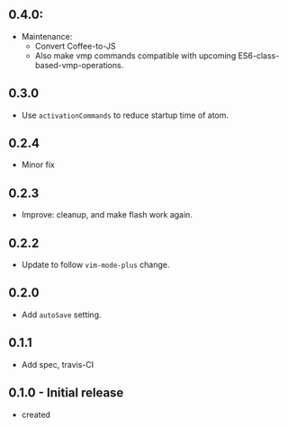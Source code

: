 ## 0.4.0:
- Maintenance:
  - Convert Coffee-to-JS
  - Also make vmp commands compatible with upcoming ES6-class-based-vmp-operations.

## 0.3.0
- Use `activationCommands` to reduce startup time of atom.

## 0.2.4
- Minor fix

## 0.2.3
- Improve: cleanup, and make flash work again.

## 0.2.2
- Update to follow `vim-mode-plus` change.

## 0.2.0
- Add `autoSave` setting.

## 0.1.1
- Add spec, travis-CI

## 0.1.0 - Initial release
- created
